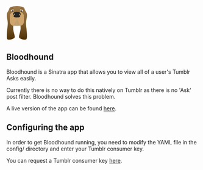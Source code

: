 ![bloodhound](public/img/logo.png)

## Bloodhound

Bloodhound is a Sinatra app that allows you to view all of a user's Tumblr Asks easily.

Currently there is no way to do this natively on Tumblr as there is no 'Ask' post filter. Bloodhound solves this problem.

A live version of the app can be found [here](http://bloodhound-app.herokuapp.com).

## Configuring the app

In order to get Bloodhound running, you need to modify the YAML file in the config/ directory and enter your Tumblr consumer key.

You can request a Tumblr consumer key [here](http://www.tumblr.com/docs/en/api/v2).
